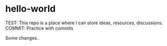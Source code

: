 # hello-world
TEST: This repo is a place where I can store ideas, resources, discussions.
COMMIT: Practice with commits

Some changes..
